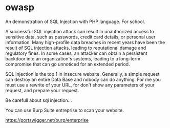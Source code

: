 # owasp
An demonstration of SQL Injection with PHP language. For school.

A successful SQL injection attack can result in unauthorized access to sensitive data, such as passwords, credit card details, 
or personal user information. 
Many high-profile data breaches in recent years have been the result 
of SQL injection attacks, leading to reputational damage and regulatory fines. In some cases, an attacker can obtain a persistent backdoor 
into an organization's systems, leading to a long-term compromise that can go unnoticed for an extended period. 

SQL Injection is the top 1 in insecure website. Generally, a simple request can destroy an entire Data Base and nobody can do anything. 
For me you must use a rewrite of your URL, for don't show any parameters of your request, and prepare your request.

Be carefull about sql injection...

You can use Burp Suite entreprise to scan your website. 

https://portswigger.net/burp/enterprise
